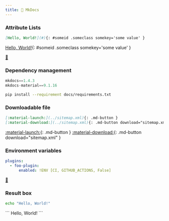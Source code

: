 ```yaml
---
title: 📖 MkDocs
---
```


### Attribute Lists

```md
[Hello, World!](#){: #someid .someclass somekey='some value' }
```
<div class="result" markdown>

[Hello, World!](#){: #someid .someclass somekey='some value' }

</div>

[🔗](https://python-markdown.github.io/extensions/attr_list)

### Dependency management

```python title="docs/requirements.txt"
mkdocs==1.4.3
mkdocs-material==9.1.16
```

```bash
pip install --requirement docs/requirements.txt
```

### Downloadable file

```md
[:material-launch:](../sitemap.xml){: .md-button }
[:material-download:](../sitemap.xml){: .md-button download="sitemap.xml" }
```
<div class="result" markdown>

[:material-launch:](../sitemap.xml){: .md-button }
[:material-download:](../sitemap.xml){: .md-button download="sitemap.xml" }

</div>

### Environment variables

```yaml title="mkdocs.yml"
plugins:
  - foo-plugin:
      enabled: !ENV [CI, GITHUB_ACTIONS, False]
```

[🔗](https://www.mkdocs.org/user-guide/configuration/#environment-variables)

### Result box

```bash title="Say hello!"
echo "Hello, World!"
```
<div class="result" markdown>
```
Hello, World!
```
</div>
